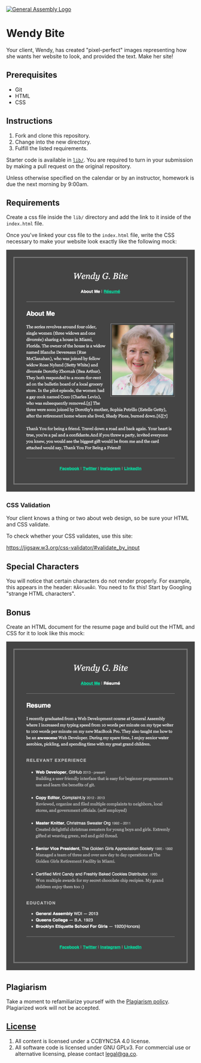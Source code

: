 [![General Assembly Logo](https://camo.githubusercontent.com/1a91b05b8f4d44b5bbfb83abac2b0996d8e26c92/687474703a2f2f692e696d6775722e636f6d2f6b6538555354712e706e67)](https://generalassemb.ly/education/web-development-immersive)

# Wendy Bite

Your client, Wendy, has created "pixel-perfect" images representing how she
wants her website to look, and provided the text. Make her site!

## Prerequisites

- Git
- HTML
- CSS

## Instructions

1. Fork and clone this repository.
1. Change into the new directory.
1. Fulfill the listed requirements.

Starter code is available in [`lib/`](lib/). You are
required to turn in your submission by making a pull request on the original
repository.

Unless otherwise specified on the calendar or by an instructor, homework is due
the next morning by 9:00am.

## Requirements

Create a css file inside the `lib/` directory and add the link to it inside of
the `index.html` file.

Once you've linked your css file to the `index.html` file, write the CSS
necessary to make your website look exactly like the following mock:

![Homepage Mock](./mocks/WendyBite_AboutMe.png)

### CSS Validation

Your client knows a thing or two about web design, so be sure your HTML and CSS
validate.

To check whether your CSS validates, use this site:

https://jigsaw.w3.org/css-validator/#validate_by_input

## Special Characters

You will notice that certain characters do not render properly. For example,
this appears in the header: `RÃ©sumÃ©`. You need to fix this! Start by Googling
"strange HTML characters".

## Bonus

Create an HTML document for the resume page and build out the HTML and CSS for
it to look like this mock:

![Resume Page](./mocks/WendyBite_Resume.png)

## Plagiarism

Take a moment to refamiliarize yourself with the [Plagiarism policy](https://git.generalassemb.ly/DC-WDI/Administrative/blob/master/plagiarism.md). Plagiarized work will not be accepted.

## [License](LICENSE)

1.  All content is licensed under a CC­BY­NC­SA 4.0 license.
1.  All software code is licensed under GNU GPLv3. For commercial use or
    alternative licensing, please contact legal@ga.co.
